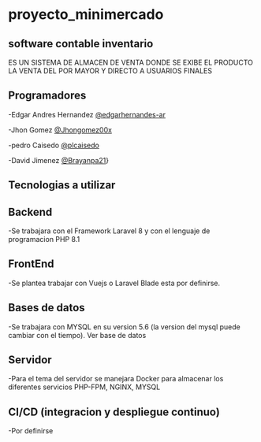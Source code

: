 # proyecto_minimercado
## software contable  inventario 
ES UN SISTEMA DE ALMACEN DE VENTA DONDE SE EXIBE EL PRODUCTO LA VENTA DEL POR MAYOR Y DIRECTO A USUARIOS FINALES 

## Programadores
-Edgar Andres Hernandez [@edgarhernandes-ar](https://github.com/edgarhernandes-ar)


-Jhon Gomez [@Jhongomez00x](https://github.com/Jhongomez00x)



-pedro Caisedo [@plcaisedo](https://github.com/@plcaisedo)



-David Jimenez [@Brayanpa21](https://github.com/@Brayanpa21)}


## Tecnologias a utilizar

## Backend
-Se trabajara con el Framework Laravel 8 y con el lenguaje de programacion PHP 8.1

## FrontEnd
-Se plantea trabajar con Vuejs o Laravel Blade esta por definirse.

## Bases de datos
-Se trabajara con MYSQL en su version 5.6 (la version del mysql puede cambiar con el tiempo). Ver base de datos

## Servidor
-Para el tema del servidor se manejara Docker para almacenar los diferentes servicios PHP-FPM, NGINX, MYSQL

## CI/CD (integracion y despliegue continuo)
-Por definirse


